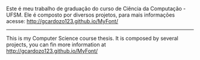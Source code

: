Este é meu trabalho de graduação do curso de Ciência da Computação - UFSM.
Ele é composto por diversos projetos, para mais informações acesse: http://gcardozo123.github.io/MyFont/

----------------------------------------------------------
This is my Computer Science course thesis.
It is composed by several projects, you can fin more information at http://gcardozo123.github.io/MyFont/